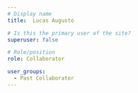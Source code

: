 ```yaml
---
# Display name
title:  Lucas Augusto

# Is this the primary user of the site?
superuser: false

# Role/position
role: Collaborator

user_groups:
  - Past Collaborator
---
```

